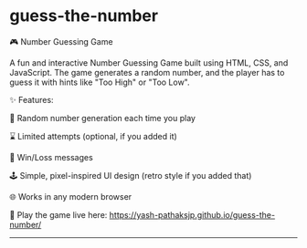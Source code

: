 # guess-the-number
🎮 Number Guessing Game

A fun and interactive Number Guessing Game built using HTML, CSS, and JavaScript.
The game generates a random number, and the player has to guess it with hints like "Too High" or "Too Low".

✨ Features:

🎲 Random number generation each time you play

⌛ Limited attempts (optional, if you added it)

🎉 Win/Loss messages

🕹 Simple, pixel-inspired UI design (retro style if you added that)

🌐 Works in any modern browser


🔗 Play the game live here: https://yash-pathaksjp.github.io/guess-the-number/


---
